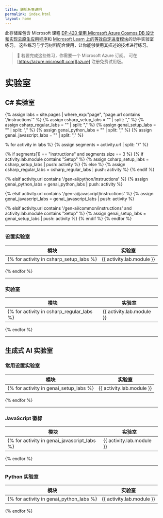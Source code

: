 ```yaml
---
title: 联机托管说明
permalink: index.html
layout: home
---
```


此存储库包含 Microsoft 课程 [DP-420 使用 Microsoft Azure Cosmos DB 设计和实现云原生应用程序][course-description]和 [Microsoft Learn 上的等效自定进度模块][learn-collection]的动手实验室练习。 这些练习与学习材料配合使用，让你能够使用其描述的技术进行练习。

> &#128221; 若要完成这些练习，你需要一个 Microsoft Azure 订阅。 可在 [https://azure.microsoft.com][azure] 注册免费试用版。

# 实验室

## C# 实验室

{% assign labs = site.pages | where_exp:"page", "page.url contains '/instructions'" %} {% assign csharp_setup_labs = "" | split: "," %} {% assign csharp_regular_labs = "" | split: "," %} {% assign genai_setup_labs = "" | split: "," %} {% assign genai_python_labs = "" | split: "," %} {% assign genai_javascript_labs = "" | split: "," %}

% for activity in labs %} {% assign segments = activity.url | split: "/" %}

  {% if segments[1] == "instructions" and segments.size == 3 %} {% if activity.lab.module contains "Setup" %} {% assign csharp_setup_labs = csharp_setup_labs | push: activity %} {% else %} {% assign csharp_regular_labs = csharp_regular_labs | push: activity %} {% endif %}
  
  {% elsif activity.url contains '/gen-ai/python/instructions' %} {% assign genai_python_labs = genai_python_labs | push: activity %}
  
  {% elsif activity.url contains '/gen-ai/javascript/instructions' %} {% assign genai_javascript_labs = genai_javascript_labs | push: activity %}
  
  {% elsif activity.url contains '/gen-ai/common/instructions' and activity.lab.module contains "Setup" %} {% assign genai_setup_labs = genai_setup_labs | push: activity %} {% endif %} {% endfor %}

---

### **设置实验室**

| 模块 | 实验室 |
| --- | --- |
{% for activity in csharp_setup_labs %}| {{ activity.lab.module }} | [{{ activity.lab.title }}]({{ site.github.url }}{{ activity.url }}) |  
{% endfor %}

---

### **实验室**

| 模块 | 实验室 |
| --- | --- |
{% for activity in csharp_regular_labs %}| {{ activity.lab.module }} | [{{ activity.lab.title }}]({{ site.github.url }}{{ activity.url }}) |  
{% endfor %}

---

## **生成式 AI 实验室**

### **常用设置实验室**

| 模块 | 实验室 |
| --- | --- |
{% for activity in genai_setup_labs %}| {{ activity.lab.module }} | [{{ activity.lab.title }}]({{ site.github.url }}{{ activity.url }}) |  
{% endfor %}

---

### **JavaScript 徽标**

| 模块 | 实验室 |
| --- | --- |
{% for activity in genai_javascript_labs %}| {{ activity.lab.module }} | [{{ activity.lab.title }}]({{ site.github.url }}{{ activity.url }}) |  
{% endfor %}

---

### **Python 实验室**

| 模块 | 实验室 |
| --- | --- |
{% for activity in genai_python_labs %}| {{ activity.lab.module }} | [{{ activity.lab.title }}]({{ site.github.url }}{{ activity.url }}) |  
{% endfor %}

[azure]: https://azure.microsoft.com
[course-description]: https://docs.microsoft.com/learn/certifications/courses/dp-420t00
[learn-collection]: https://docs.microsoft.com/users/msftofficialcurriculum-4292/collections/1k8wcz8zooj2nx
